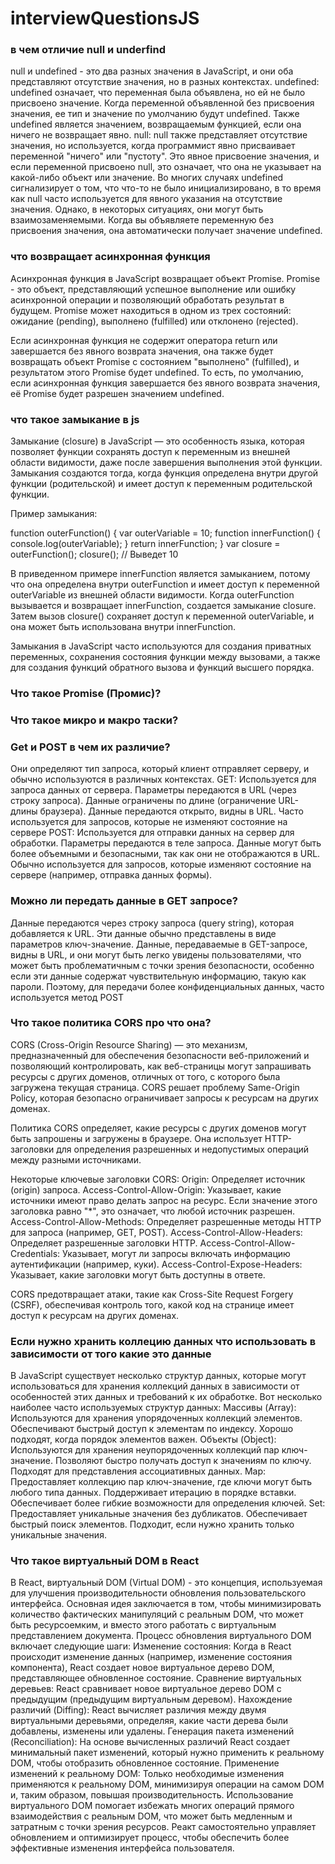 # interviewQuestionsJS

### в чем отличие null и underfind

null и undefined - это два разных значения в JavaScript, и они оба представляют отсутствие значения, но в разных контекстах.
undefined:
undefined означает, что переменная была объявлена, но ей не было присвоено значение.
Когда переменной объявленной без присвоения значения, ее тип и значение по умолчанию будут undefined.
Также undefined является значением, возвращаемым функцией, если она ничего не возвращает явно.
null:
null также представляет отсутствие значения, но используется, когда программист явно присваивает переменной "ничего" или "пустоту".
Это явное присвоение значения, и если переменной присвоено null, это означает, что она не указывает на какой-либо объект или значение.
Во многих случаях undefined сигнализирует о том, что что-то не было инициализировано, в то время как null часто используется для явного указания на отсутствие значения. Однако, в некоторых ситуациях, они могут быть взаимозаменяемыми. Когда вы объявляете переменную без присвоения значения, она автоматически получает значение undefined.

### что возвращает асинхронная функция 

Асинхронная функция в JavaScript возвращает объект Promise. Promise - это объект, представляющий успешное выполнение или ошибку асинхронной операции и позволяющий обработать результат в будущем. Promise может находиться в одном из трех состояний: ожидание (pending), выполнено (fulfilled) или отклонено (rejected).

Если асинхронная функция не содержит оператора return или завершается без явного возврата значения, она также будет возвращать объект Promise с состоянием "выполнено" (fulfilled), и результатом этого Promise будет undefined. То есть, по умолчанию, если асинхронная функция завершается без явного возврата значения, её Promise будет разрешен значением undefined.

### что такое замыкание в js

Замыкание (closure) в JavaScript — это особенность языка, которая позволяет функции сохранять доступ к переменным из внешней области видимости, даже после завершения выполнения этой функции. Замыкания создаются тогда, когда функция определена внутри другой функции (родительской) и имеет доступ к переменным родительской функции.

Пример замыкания:

  function outerFunction() {
    var outerVariable = 10;
    function innerFunction() {
      console.log(outerVariable);
    }
    return innerFunction;
  }
  var closure = outerFunction();
  closure(); // Выведет 10

В приведенном примере innerFunction является замыканием, потому что она определена внутри outerFunction и имеет доступ к переменной outerVariable из внешней области видимости. Когда outerFunction вызывается и возвращает innerFunction, создается замыкание closure. Затем вызов closure() сохраняет доступ к переменной outerVariable, и она может быть использована внутри innerFunction.

Замыкания в JavaScript часто используются для создания приватных переменных, сохранения состояния функции между вызовами, а также для создания функций обратного вызова и функций высшего порядка.


### Что такое Promise (Промис)?

### Что такое микро и макро таски?

### Get и POST в чем их различие?

Они определяют тип запроса, который клиент отправляет серверу, и обычно используются в различных контекстах.
GET:
Используется для запроса данных от сервера.
Параметры передаются в URL (через строку запроса).
Данные ограничены по длине (ограничение URL-длины браузера).
Данные передаются открыто, видны в URL.
Часто используется для запросов, которые не изменяют состояние на сервере
POST:
Используется для отправки данных на сервер для обработки.
Параметры передаются в теле запроса.
Данные могут быть более объемными и безопасными, так как они не отображаются в URL.
Обычно используется для запросов, которые изменяют состояние на сервере (например, отправка данных формы).


### Можно ли передать данные в GET запросе?

Данные передаются через строку запроса (query string), которая добавляется к URL. Эти данные обычно представлены в виде параметров ключ-значение. Данные, передаваемые в GET-запросе, видны в URL, и они могут быть легко увидены пользователями, что может быть проблематичным с точки зрения безопасности, особенно если эти данные содержат чувствительную информацию, такую как пароли. Поэтому, для передачи более конфиденциальных данных, часто используется метод POST


### Что такое политика CORS про что она?

CORS (Cross-Origin Resource Sharing) — это механизм, предназначенный для обеспечения безопасности веб-приложений и позволяющий контролировать, как веб-страницы могут запрашивать ресурсы с других доменов, отличных от того, с которого была загружена текущая страница. CORS решает проблему Same-Origin Policy, которая безопасно ограничивает запросы к ресурсам на других доменах.

Политика CORS определяет, какие ресурсы с других доменов могут быть запрошены и загружены в браузере. Она использует HTTP-заголовки для определения разрешенных и недопустимых операций между разными источниками.

Некоторые ключевые заголовки CORS:
Origin: Определяет источник (origin) запроса.
Access-Control-Allow-Origin: Указывает, какие источники имеют право делать запрос на ресурс. Если значение этого заголовка равно "*", это означает, что любой источник разрешен.
Access-Control-Allow-Methods: Определяет разрешенные методы HTTP для запроса (например, GET, POST).
Access-Control-Allow-Headers: Определяет разрешенные заголовки HTTP.
Access-Control-Allow-Credentials: Указывает, могут ли запросы включать информацию аутентификации (например, куки).
Access-Control-Expose-Headers: Указывает, какие заголовки могут быть доступны в ответе.

CORS предотвращает атаки, такие как Cross-Site Request Forgery (CSRF), обеспечивая контроль того, какой код на странице имеет доступ к ресурсам на других доменах.

###  Если нужно хранить коллецию данных что использовать в зависимости от того какие это данные

В JavaScript существует несколько структур данных, которые могут использоваться для хранения коллекций данных в зависимости от особенностей этих данных и требований к их обработке. Вот несколько наиболее часто используемых структур данных:
Массивы (Array):
Используются для хранения упорядоченных коллекций элементов.
Обеспечивают быстрый доступ к элементам по индексу.
Хорошо подходят, когда порядок элементов важен.
Объекты (Object):
Используются для хранения неупорядоченных коллекций пар ключ-значение.
Позволяют быстро получать доступ к значениям по ключу.
Подходят для представления ассоциативных данных.
Map:
Предоставляет коллекцию пар ключ-значение, где ключи могут быть любого типа данных.
Поддерживает итерацию в порядке вставки.
Обеспечивает более гибкие возможности для определения ключей.
Set:
Предоставляет уникальные значения без дубликатов.
Обеспечивает быстрый поиск элементов.
Подходит, если нужно хранить только уникальные значения.

### Что такое виртуальный DOM в React
В React, виртуальный DOM (Virtual DOM) - это концепция, используемая для улучшения производительности обновления пользовательского интерфейса. Основная идея заключается в том, чтобы минимизировать количество фактических манипуляций с реальным DOM, что может быть ресурсоемким, и вместо этого работать с виртуальным представлением документа.
Процесс обновления виртуального DOM включает следующие шаги:
Изменение состояния:
Когда в React происходит изменение данных (например, изменение состояния компонента), React создает новое виртуальное дерево DOM, представляющее обновленное состояние.
Сравнение виртуальных деревьев:
React сравнивает новое виртуальное дерево DOM с предыдущим (предыдущим виртуальным деревом).
Нахождение различий (Diffing):
React вычисляет различия между двумя виртуальными деревьями, определяя, какие части дерева были добавлены, изменены или удалены.
Генерация пакета изменений (Reconciliation):
На основе вычисленных различий React создает минимальный пакет изменений, который нужно применить к реальному DOM, чтобы отобразить обновленное состояние.
Применение изменений к реальному DOM:
Только необходимые изменения применяются к реальному DOM, минимизируя операции на самом DOM и, таким образом, повышая производительность.
Использование виртуального DOM помогает избежать многих операций прямого взаимодействия с реальным DOM, что может быть медленным и затратным с точки зрения ресурсов. Реакт самостоятельно управляет обновлением и оптимизирует процесс, чтобы обеспечить более эффективные изменения интерфейса пользователя.

